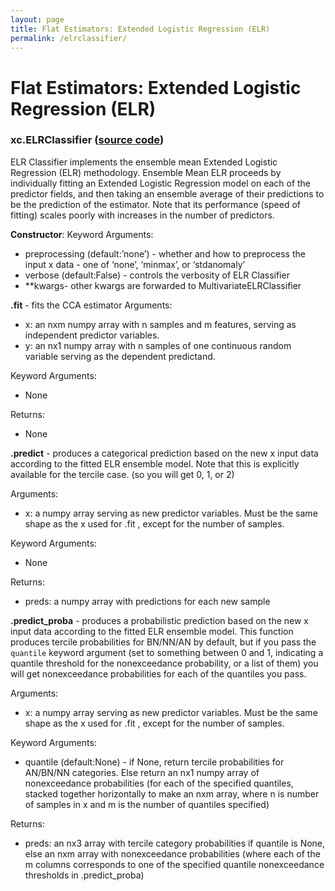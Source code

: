 ```yaml
---
layout: page 
title: Flat Estimators: Extended Logistic Regression (ELR) 
permalink: /elrclassifier/
---
```


# Flat Estimators: Extended Logistic Regression (ELR) 
### xc.ELRClassifier ([source code](https://github.com/kjhall01/xcast/blob/b1764eaa1bfaf17c85447f6571caf016a13b2915/src/flat_estimators/classifiers/elr.py#L7))

ELR Classifier implements the ensemble mean Extended Logistic Regression (ELR) methodology. Ensemble Mean ELR proceeds by individually fitting an Extended Logistic Regression model on each of the predictor fields, and then taking an ensemble average of their predictions to be the prediction of the estimator. Note that its performance (speed of fitting) scales poorly with increases in the number of predictors.

**Constructor**: 
Keyword Arguments: 
- preprocessing (default:’none’) - whether and how to preprocess the input x data - one of ‘none’, ‘minmax’, or ‘stdanomaly’ 
- verbose (default:False) - controls the verbosity of ELR Classifier
- **kwargs- other kwargs are forwarded to MultivariateELRClassifier

**.fit** - fits the CCA estimator
Arguments: 
- x: an nxm numpy array with n samples and m features, serving as independent predictor variables.
- y: an nx1 numpy array with n samples of one continuous random variable serving as the dependent predictand.   

Keyword Arguments:
- None
	
Returns: 
- None

**.predict** - produces a categorical prediction based on the new x input data according to the fitted ELR ensemble model. Note that this is explicitly available for the tercile case. (so you will get 0, 1, or 2) 
 
Arguments: 
- x: a numpy array serving as new predictor variables. Must be the same shape as the x used for .fit , except for the number of samples. 

Keyword Arguments:
- None 

Returns: 
- preds: a numpy array with predictions for each new sample

**.predict_proba** - produces a probabilistic prediction based on the new x input data according to the fitted ELR ensemble model. This function produces tercile probabilities for BN/NN/AN by default, but if you pass the `quantile` keyword argument (set to something between 0 and 1, indicating a quantile threshold for the nonexceedance probability, or a list of them) you will get nonexceedance probabilities for each of the quantiles you pass.  
 
Arguments: 
- x: a numpy array serving as new predictor variables. Must be the same shape as the x used for .fit , except for the number of samples. 

Keyword Arguments:
- quantile (default:None) - if None, return tercile probabilities for AN/BN/NN categories. Else return an nx1 numpy array of nonexceedance probabilities (for each of the specified quantiles, stacked together horizontally to make an nxm array, where n is number of samples in x and m is the number of quantiles specified) 

Returns: 
- preds: an nx3 array with tercile category probabilities if quantile is None, else an nxm array with nonexceedance probabilities (where each of the m columns corresponds to one of the specified quantile nonexceedance thresholds in .predict_proba) 
